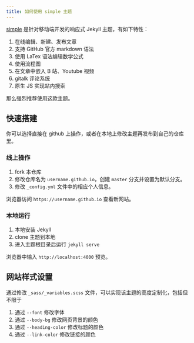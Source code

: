 ```yaml
---
title: 如何使用 simple 主题
---
```


[simple](https://professordeng.com/simple) 是针对移动端开发的响应式 Jekyll 主题，有如下特性：

1. 在线编辑、新建、发布文章
2. 支持 GitHub 官方 markdown 语法
3. 使用 LaTex 语法编辑数学公式
4. 使用流程图
5. 在文章中嵌入 B 站、Youtube 视频
6. gitalk 评论系统
8. 原生 JS 实现站内搜索

那么强烈推荐使用这款主题。

## 快速搭建

你可以选择直接在 github 上操作，或者在本地上修改主题再发布到自己的仓库里。

### 线上操作

1. fork 本仓库
2. 修改仓库名为 `username.github.io`，创建 `master` 分支并设置为默认分支。
3. 修改 `_config.yml` 文件中的相应个人信息。

浏览器访问 `https://username.github.io` 查看新网站。

### 本地运行

1. 本地安装 Jekyll 
2. clone 主题到本地
3. 进入主题根目录后运行 `jekyll serve`

浏览器中输入 `http://localhost:4000` 预览。

## 网站样式设置

通过修改 `_sass/_variables.scss` 文件，可以实现该主题的高度定制化，包括但不限于

1. 通过 `--font` 修改字体
2. 通过 `--body-bg` 修改网页背景的颜色
3. 通过 `--heading-color` 修改标题的颜色
5. 通过 `--link-color` 修改链接的颜色
